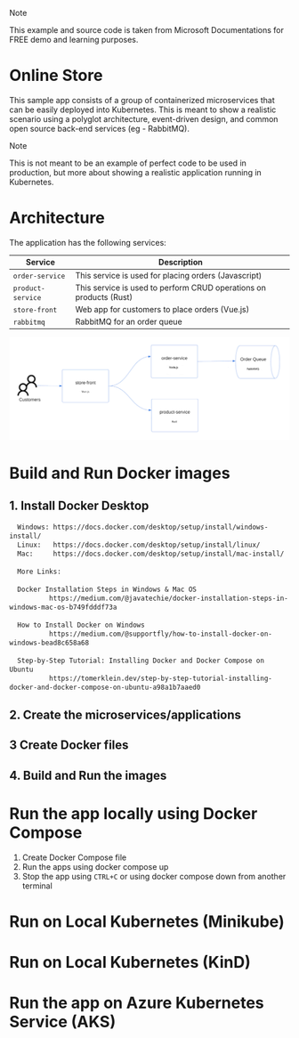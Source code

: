 > [!NOTE]
> This example and source code is taken from Microsoft Documentations for FREE demo and learning purposes. 

# Online Store

This sample app consists of a group of containerized microservices that can be easily deployed into Kubernetes. This is meant to show a realistic scenario using a polyglot architecture, event-driven design, and common open source back-end services (eg - RabbitMQ). 


> [!NOTE]
> This is not meant to be an example of perfect code to be used in production, but more about showing a realistic application running in Kubernetes. 

# Architecture

The application has the following services: 

| Service | Description |
| --- | --- |
| `order-service` | This service is used for placing orders (Javascript) |
| `product-service` | This service is used to perform CRUD operations on products (Rust) |
| `store-front` | Web app for customers to place orders (Vue.js) |
| `rabbitmq` | RabbitMQ for an order queue |

![Logical Application Architecture Diagram](assets/store-architecture.png)

# Build and Run Docker images

  ## 1. Install Docker Desktop

      Windows: https://docs.docker.com/desktop/setup/install/windows-install/
      Linux:   https://docs.docker.com/desktop/setup/install/linux/
      Mac:     https://docs.docker.com/desktop/setup/install/mac-install/

      More Links:

      Docker Installation Steps in Windows & Mac OS
              https://medium.com/@javatechie/docker-installation-steps-in-windows-mac-os-b749fdddf73a

      How to Install Docker on Windows
              https://medium.com/@supportfly/how-to-install-docker-on-windows-bead8c658a68

      Step-by-Step Tutorial: Installing Docker and Docker Compose on Ubuntu
              https://tomerklein.dev/step-by-step-tutorial-installing-docker-and-docker-compose-on-ubuntu-a98a1b7aaed0

  ## 2. Create the microservices/applications 

  ## 3  Create Docker files

  ## 4. Build and Run the images


# Run the app locally using Docker Compose

  1. Create Docker Compose file
  2. Run the apps using docker compose up
  3. Stop the app using `CTRL+C`  or using docker compose down from another terminal

# Run on Local Kubernetes (Minikube)

# Run on Local Kubernetes (KinD)

# Run the app on Azure Kubernetes Service (AKS)